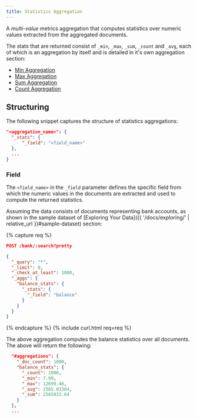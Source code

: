 ```yaml
---
title: Statistics Aggregation
---
```


A _multi-value_ metrics aggregation that computes statistics over numeric values
extracted from the aggregated documents.

The stats that are returned consist of `_min`, `_max`, `_sum`, `_count` and
`_avg`, each of which is an aggregation by itself and is detailed in it's own
aggregation section:

* [Min Aggregation](min-aggregation)
* [Max Aggregation](max-aggregation)
* [Sum Aggregation](sum-aggregation)
* [Count Aggregation](count-aggregation)


## Structuring

The following snippet captures the structure of statistics aggregations:

```json
"<aggregation_name>": {
  "_stats": {
      "_field": "<field_name>"
  },
  ...
}
```

### Field

The `<field_name>` in the `_field` parameter defines the specific field from
which the numeric values in the documents are extracted and used to compute the
returned statistics.

Assuming the data consists of documents representing bank accounts, as shown in
the sample dataset of [Exploring Your Data]({{ '/docs/exploring/' | relative_url }}#sample-dataset)
section:

{% capture req %}

```json
POST /bank/:search?pretty

{
  "_query": "*",
  "_limit": 0,
  "_check_at_least": 1000,
  "_aggs": {
    "balance_stats": {
      "_stats": {
        "_field": "balance"
      }
    }
  }
}
```
{% endcapture %}
{% include curl.html req=req %}

The above aggregation computes the balance statistics over all documents. The
above will return the following:


```json
  "#aggregations": {
    "_doc_count": 1000,
    "balance_stats": {
      "_count": 1000,
      "_min": 7.99,
      "_max": 12699.46,
      "_avg": 2565.03304,
      "_sum": 2565033.04
    }
  },
  ...
```
